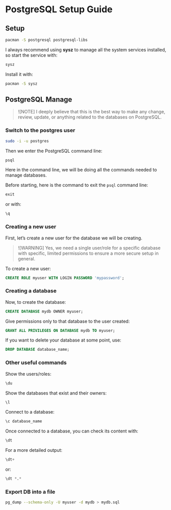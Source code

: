 # PostgreSQL Setup Guide

## Setup

```bash
pacman -S postgresql postgresql-libs
```

I always recommend using **sysz** to manage all the system services installed, so start the service with:

```bash
sysz
```

Install it with:

```bash
pacman -S sysz
```

## PostgreSQL Manage

> ![NOTE]
> I deeply believe that this is the best way to make any change, review, update, or anything related to the databases on PostgreSQL.

### Switch to the postgres user

```bash
sudo -i -u postgres
```

Then we enter the PostgreSQL command line:

```bash
psql
```

Here in the command line, we will be doing all the commands needed to manage databases.

Before starting, here is the command to exit the `psql` command line:

```sql
exit
```

or with:

```sql
\q
```

### Creating a new user

First, let’s create a new user for the database we will be creating.

> ![WARNING]
> Yes, we need a single user/role for a specific database with specific, limited permissions to ensure a more secure setup in general.

To create a new user:

```sql
CREATE ROLE myuser WITH LOGIN PASSWORD 'mypassword';
```

### Creating a database

Now, to create the database:

```sql
CREATE DATABASE mydb OWNER myuser;
```

Give permissions only to that database to the user created:

```sql
GRANT ALL PRIVILEGES ON DATABASE mydb TO myuser;
```

If you want to delete your database at some point, use:

```sql
DROP DATABASE database_name;
```

### Other useful commands

Show the users/roles:

```sql
\du
```

Show the databases that exist and their owners:

```sql
\l
```

Connect to a database:

```sql
\c database_name
```

Once connected to a database, you can check its content with:

```sql
\dt
```

For a more detailed output:

```sql
\dt+
```

or:

```sql
\dt *.*
```

### Export DB into a file

```bash
pg_dump --schema-only -U myuser -d mydb > mydb.sql
```
